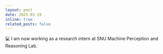 ```yaml
---
layout: post
date: 2025-03-19
inline: true
related_posts: false
---
```

💻 I am now working as a research intern at SNU Machine Perception and Reasoning Lab.

